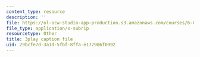 ```yaml
---
content_type: resource
description: ''
file: https://ol-ocw-studio-app-production.s3.amazonaws.com/courses/6-006-introduction-to-algorithms-spring-2020/29bcfe7d3a1d5fbf8ffae177906f0992_oS9aPzUNG-s.vtt
file_type: application/x-subrip
resourcetype: Other
title: 3play caption file
uid: 29bcfe7d-3a1d-5fbf-8ffa-e177906f0992
---
```

